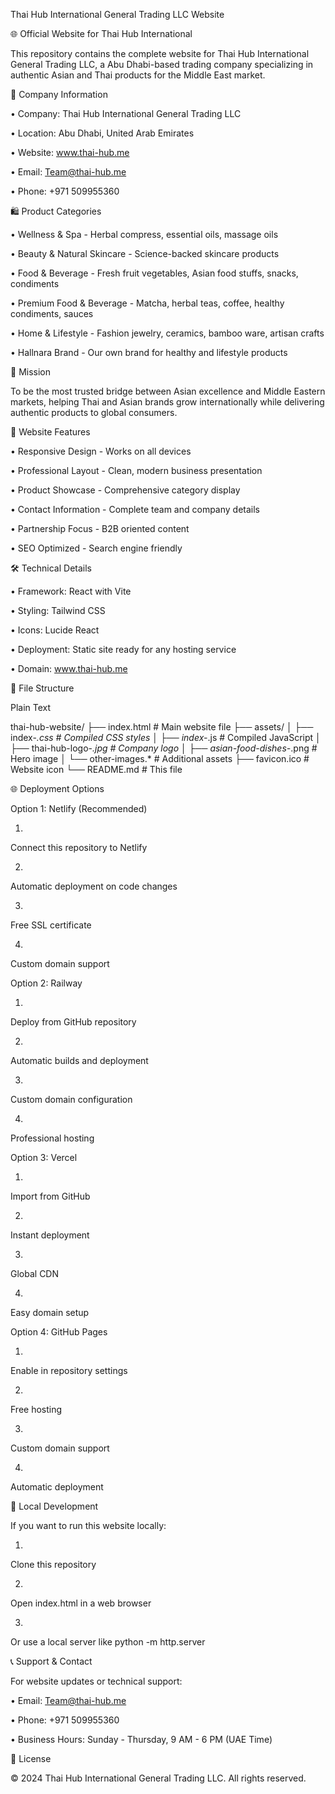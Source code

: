 Thai Hub International General Trading LLC Website

🌐 Official Website for Thai Hub International

This repository contains the complete website for Thai Hub International General Trading LLC, a Abu Dhabi-based trading company specializing in authentic Asian and Thai products for the Middle East market.

🏢 Company Information

•
Company: Thai Hub International General Trading LLC

•
Location: Abu Dhabi, United Arab Emirates

•
Website: www.thai-hub.me

•
Email: Team@thai-hub.me

•
Phone: +971 509955360

🛍️ Product Categories

•
Wellness & Spa - Herbal compress, essential oils, massage oils

•
Beauty & Natural Skincare - Science-backed skincare products

•
Food & Beverage - Fresh fruit vegetables, Asian food stuffs, snacks, condiments

•
Premium Food & Beverage - Matcha, herbal teas, coffee, healthy condiments, sauces

•
Home & Lifestyle - Fashion jewelry, ceramics, bamboo ware, artisan crafts

•
Hallnara Brand - Our own brand for healthy and lifestyle products

🎯 Mission

To be the most trusted bridge between Asian excellence and Middle Eastern markets, helping Thai and Asian brands grow internationally while delivering authentic products to global consumers.

🚀 Website Features

•
Responsive Design - Works on all devices

•
Professional Layout - Clean, modern business presentation

•
Product Showcase - Comprehensive category display

•
Contact Information - Complete team and company details

•
Partnership Focus - B2B oriented content

•
SEO Optimized - Search engine friendly

🛠️ Technical Details

•
Framework: React with Vite

•
Styling: Tailwind CSS

•
Icons: Lucide React

•
Deployment: Static site ready for any hosting service

•
Domain: www.thai-hub.me

📁 File Structure

Plain Text


thai-hub-website/
├── index.html              # Main website file
├── assets/
│   ├── index-*.css         # Compiled CSS styles
│   ├── index-*.js          # Compiled JavaScript
│   ├── thai-hub-logo-*.jpg # Company logo
│   ├── asian-food-dishes-*.png # Hero image
│   └── other-images.*      # Additional assets
├── favicon.ico             # Website icon
└── README.md              # This file


🌐 Deployment Options

Option 1: Netlify (Recommended)

1.
Connect this repository to Netlify

2.
Automatic deployment on code changes

3.
Free SSL certificate

4.
Custom domain support

Option 2: Railway

1.
Deploy from GitHub repository

2.
Automatic builds and deployment

3.
Custom domain configuration

4.
Professional hosting

Option 3: Vercel

1.
Import from GitHub

2.
Instant deployment

3.
Global CDN

4.
Easy domain setup

Option 4: GitHub Pages

1.
Enable in repository settings

2.
Free hosting

3.
Custom domain support

4.
Automatic deployment

🔧 Local Development

If you want to run this website locally:

1.
Clone this repository

2.
Open index.html in a web browser

3.
Or use a local server like python -m http.server

📞 Support & Contact

For website updates or technical support:

•
Email: Team@thai-hub.me

•
Phone: +971 509955360

•
Business Hours: Sunday - Thursday, 9 AM - 6 PM (UAE Time)

📄 License

© 2024 Thai Hub International General Trading LLC. All rights reserved.

